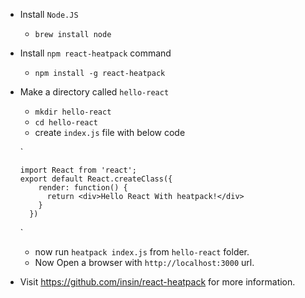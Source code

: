 
- Install `Node.JS`
	- `brew install node`
- Install `npm react-heatpack` command
    - `npm install -g react-heatpack`
- Make a directory called `hello-react`
    - `mkdir hello-react`
    - `cd hello-react`
    - create `index.js` file with below code 
    
    `
    
      import React from 'react';
      export default React.createClass({
          render: function() {
            return <div>Hello React With heatpack!</div>
          }
        })
    
    `
    - now run `heatpack index.js` from `hello-react` folder.
    - Now Open a browser with `http://localhost:3000` url.

- Visit https://github.com/insin/react-heatpack for more information.     